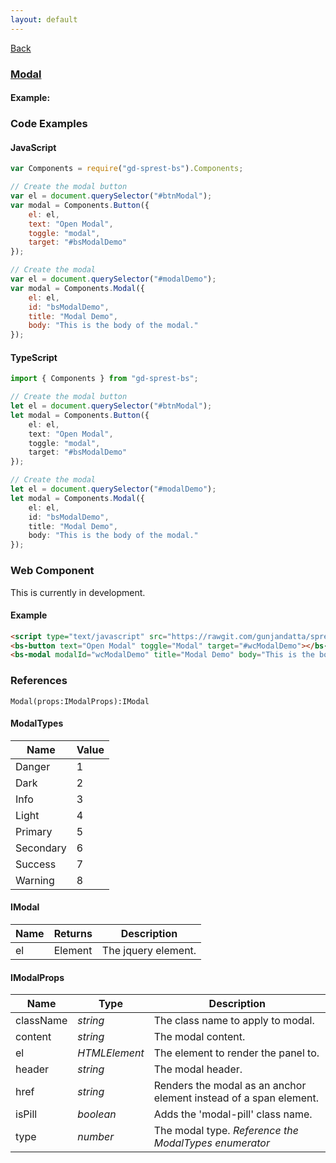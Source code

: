 ```yaml
---
layout: default
---
```

<div class="page-info" markdown="1">

[Back](/bs)

</div>

### [Modal](https://getbootstrap.com/docs/4.1/components/modal)

#### Example:

<div id="btnModal"></div>
<div id="modalDemo"></div>

### Code Examples

#### JavaScript
```js
var Components = require("gd-sprest-bs").Components;

// Create the modal button
var el = document.querySelector("#btnModal");
var modal = Components.Button({
    el: el,
    text: "Open Modal",
    toggle: "modal",
    target: "#bsModalDemo"
});

// Create the modal
var el = document.querySelector("#modalDemo");
var modal = Components.Modal({
    el: el,
    id: "bsModalDemo",
    title: "Modal Demo",
    body: "This is the body of the modal."
});
```
#### TypeScript
```ts
import { Components } from "gd-sprest-bs";

// Create the modal button
let el = document.querySelector("#btnModal");
let modal = Components.Button({
    el: el,
    text: "Open Modal",
    toggle: "modal",
    target: "#bsModalDemo"
});

// Create the modal
let el = document.querySelector("#modalDemo");
let modal = Components.Modal({
    el: el,
    id: "bsModalDemo",
    title: "Modal Demo",
    body: "This is the body of the modal."
});
```

### Web Component
This is currently in development.

#### Example

```html
<script type="text/javascript" src="https://rawgit.com/gunjandatta/sprest-bs/master/wc/dist/gd-sprest-bs.js"></script>
<bs-button text="Open Modal" toggle="Modal" target="#wcModalDemo"></bs-button>
<bs-modal modalId="wcModalDemo" title="Modal Demo" body="This is the body of the modal."></bs-modal>
```

<bs-button text="Open Modal" toggle="modal" target="#wcModalDemo"></bs-button>
<bs-modal modalId="wcModalDemo" title="Modal Demo" body="This is the body of the modal."></bs-modal>

### References

```
Modal(props:IModalProps):IModal
```

#### ModalTypes

| Name | Value |
| --- | --- |
| Danger | 1 |
| Dark | 2 |
| Info | 3 |
| Light | 4 |
| Primary | 5 |
| Secondary | 6 |
| Success | 7 |
| Warning | 8 |

#### IModal

| Name | Returns | Description |
| --- | --- | --- |
| el | Element | The jquery element. |

#### IModalProps

| Name | Type | Description |
| --- | --- | --- |
| className | _string_ | The class name to apply to modal. |
| content | _string_ | The modal content. |
| el | _HTMLElement_ | The element to render the panel to. |
| header | _string_ | The modal header. |
| href | _string_ | Renders the modal as an anchor element instead of a span element. |
| isPill | _boolean_ | Adds the 'modal-pill' class name. |
| type | _number_ | The modal type. _Reference the ModalTypes enumerator_ |

<script src="https://rawgit.com/gunjandatta/sprest-bs/master/wc/dist/gd-sprest-bs.js"></script>
<script type="text/javascript">
    // Wait for the window to be loaded
    window.addEventListener("load", function() {
        // Create the modal button
        var el = document.querySelector("#btnModal");
        var modal = $REST.Components.Button({
            el: el,
            text: "Open Modal",
            toggle: "modal",
            target: "#bsModalDemo"
        });

        // Create the modal
        var el = document.querySelector("#modalDemo");
        var modal = $REST.Components.Modal({
            el: el,
            id: "bsModalDemo",
            title: "Modal Demo",
            body: "This is the body of the modal."
        });
    });
</script>